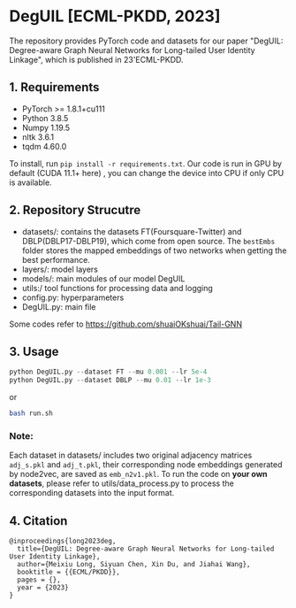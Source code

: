 # DegUIL [ECML-PKDD, 2023] 

The repository provides PyTorch code and datasets for our paper "DegUIL: Degree-aware Graph Neural Networks
for Long-tailed User Identity Linkage", which is published in 23'ECML-PKDD.

## 1. Requirements
- PyTorch >= 1.8.1+cu111
- Python 3.8.5
- Numpy 1.19.5
- nltk 3.6.1
- tqdm 4.60.0

To install, run `pip install -r requirements.txt`. Our code is run in GPU by default (CUDA 11.1+ here) , you can change the device into CPU if only CPU is available.

## 2. Repository Strucutre
- datasets/: contains the datasets FT(Foursquare-Twitter) and DBLP(DBLP17-DBLP19), which come from open source. The `bestEmbs` folder stores the mapped embeddings of two networks when getting the best performance.  
- layers/: model layers
- models/: main modules of our model DegUIL
- utils:/ tool functions for processing data and logging
- config.py: hyperparameters
- DegUIL.py: main file

Some codes refer to https://github.com/shuaiOKshuai/Tail-GNN

## 3. Usage
```python
python DegUIL.py --dataset FT --mu 0.001 --lr 5e-4
python DegUIL.py --dataset DBLP --mu 0.01 --lr 1e-3
```
or
```sh
bash run.sh
```

### Note: 
Each dataset in datasets/ includes two original adjacency matrices `adj_s.pkl` and  `adj_t.pkl`, 
their corresponding node embeddings generated by node2vec, are saved as `emb_n2v1.pkl`. 
To run the code on **your own datasets**, please refer to utils/data_process.py to process the corresponding datasets into the input format.  


## 4. Citation
    @inproceedings{long2023deg,
	  title={DegUIL: Degree-aware Graph Neural Networks for Long-tailed User Identity Linkage},
	  author={Meixiu Long, Siyuan Chen, Xin Du, and Jiahai Wang},
      booktitle = {{ECML/PKDD}},
      pages = {},
      year = {2023}
	}
